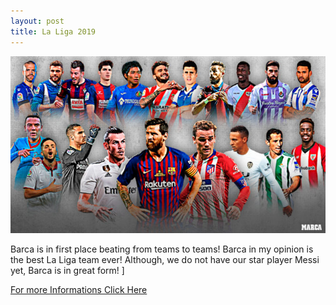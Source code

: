 ```yaml
---
layout: post
title: La Liga 2019
---
```


![La Liga photo](/images/laliga.jpg)

Barca is in first place beating from teams to teams! Barca in my opinion is the best La Liga team ever! Although, we do not have our star player Messi yet, Barca is in great form! ]

[For more Informations Click Here](https://www.google.com/search?q=fc+barcelona&safe=strict&source=lnms&sa=X&ved=0ahUKEwjh0-OLucbeAhXjz4MKHSJ4BAYQ_AUIDigA&biw=984&bih=659&dpr=1.3#sie=t;/m/0hvgt;2;/m/09gqx;st;fp;1)


